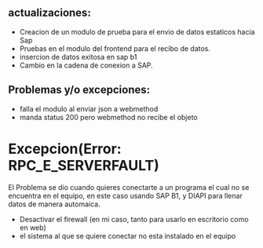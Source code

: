 ## actualizaciones:

- Creacion de un modulo de prueba para el envio de datos estaticos hacia Sap
- Pruebas en el modulo del frontend para el recibo de datos.
- insercion de datos exitosa en sap b1
- Cambio en la cadena de conexion a SAP.


## Problemas y/o excepciones:

- falla el modulo al enviar json a webmethod
- manda status 200 pero webmethod no recibe el objeto 


# Excepcion(Error: RPC_E_SERVERFAULT)

El Problema se dio cuando quieres conectarte a un programa el cual no se encuentra en el equipo, en este caso usando SAP B1, y DIAPI para llenar datos de manera automaica.

- Desactivar el firewall (en mi caso, tanto para usarlo en escritorio como en web)
- el sistema al que se quiere conectar no esta instalado en el equipo



